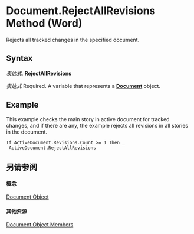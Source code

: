 
# Document.RejectAllRevisions Method (Word)

Rejects all tracked changes in the specified document.


## Syntax

 _表达式_. **RejectAllRevisions**

 _表达式_ Required. A variable that represents a **[Document](8d83487a-2345-a036-a916-971c9db5b7fb.md)** object.


## Example

This example checks the main story in active document for tracked changes, and if there are any, the example rejects all revisions in all stories in the document.


```
If ActiveDocument.Revisions.Count >= 1 Then _ 
 ActiveDocument.RejectAllRevisions
```


## 另请参阅


#### 概念


[Document Object](8d83487a-2345-a036-a916-971c9db5b7fb.md)
#### 其他资源


[Document Object Members](http://msdn.microsoft.com/library/fc9ab457-0888-f917-3d52-387168ac23b9%28Office.15%29.aspx)